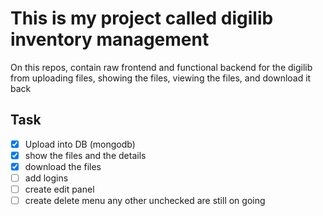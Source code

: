 # This is my project called digilib inventory management
On this repos, contain raw frontend and functional backend for the digilib from uploading files, showing the files, viewing the files, and download it back
## Task
- [x] Upload into DB (mongodb)
- [x] show the files and the details
- [x] download the files
- [ ] add logins
- [ ] create edit panel
- [ ] create delete menu
any other unchecked are still on going 

